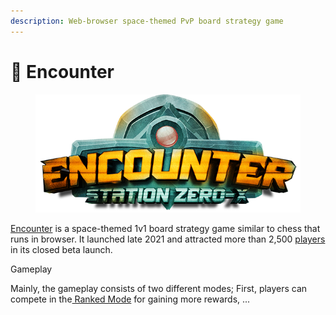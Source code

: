 ```yaml
---
description: Web-browser space-themed PvP board strategy game
---
```


# 🚀 Encounter

<figure><img src="../../.gitbook/assets/FI5hnbqX0AQ-aMw.png" alt=""><figcaption></figcaption></figure>

[Encounter](https://encounter.station0x.com) is a space-themed 1v1 board strategy game similar to chess that runs in browser. It launched late 2021 and attracted more than 2,500 [players](community-and-statistics.md) in its closed beta launch.



Gameplay

Mainly, the gameplay consists of two different modes; First, players can compete in the[ Ranked Mode](gameplay/game-modes.md) for gaining more rewards, ...





